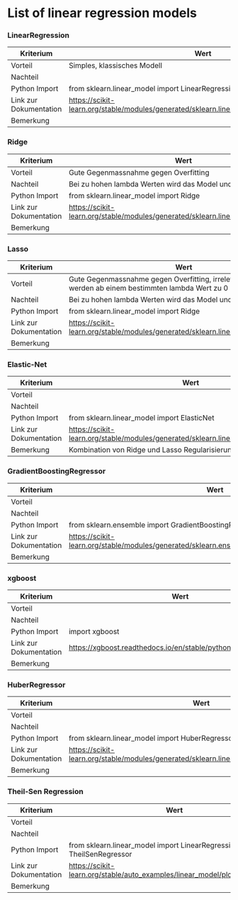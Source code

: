 # List of linear regression models

### LinearRegression
| Kriterium              | Wert |
| ---                    | --- |
| Vorteil                | Simples, klassisches Modell |
| Nachteil               |  |
| Python Import          | from sklearn.linear_model import LinearRegression | 
| Link zur Dokumentation | https://scikit-learn.org/stable/modules/generated/sklearn.linear_model.LinearRegression.html |
| Bemerkung              | |

### Ridge
| Kriterium              | Wert |
| ---                    | --- |
| Vorteil                | Gute Gegenmassnahme gegen Overfitting |
| Nachteil               | Bei zu hohen lambda Werten wird das Model underfitted  |
| Python Import          | from sklearn.linear_model import Ridge | 
| Link zur Dokumentation | https://scikit-learn.org/stable/modules/generated/sklearn.linear_model.Ridge.html |
| Bemerkung              |  |

### Lasso
| Kriterium              | Wert |
| ---                    | --- |
| Vorteil                | Gute Gegenmassnahme gegen Overfitting, irrelevante Parameter werden ab einem bestimmten lambda Wert zu 0 |
| Nachteil               | Bei zu hohen lambda Werten wird das Model underfitted |
| Python Import          | from sklearn.linear_model import Ridge | 
| Link zur Dokumentation | https://scikit-learn.org/stable/modules/generated/sklearn.linear_model.Lasso.html |
| Bemerkung              |  |

### Elastic-Net
| Kriterium              | Wert |
| ---                    | --- |
| Vorteil                |  |
| Nachteil               |  |
| Python Import          | from sklearn.linear_model import ElasticNet | 
| Link zur Dokumentation | https://scikit-learn.org/stable/modules/generated/sklearn.linear_model.ElasticNet.html |
| Bemerkung              | Kombination von Ridge und Lasso Regularisierung |

### GradientBoostingRegressor
| Kriterium              | Wert |
| ---                    | --- |
| Vorteil                |  |
| Nachteil               |  |
| Python Import          | from sklearn.ensemble import GradientBoostingRegressor | 
| Link zur Dokumentation | https://scikit-learn.org/stable/modules/generated/sklearn.ensemble.GradientBoostingRegressor.html |
| Bemerkung              |  |

### xgboost
| Kriterium              | Wert |
| ---                    | --- |
| Vorteil                |  |
| Nachteil               |  |
| Python Import          | import xgboost | 
| Link zur Dokumentation | https://xgboost.readthedocs.io/en/stable/python/python_intro.html |
| Bemerkung              |  |

### HuberRegressor
| Kriterium              | Wert |
| ---                    | --- |
| Vorteil                |  |
| Nachteil               |  |
| Python Import          | from sklearn.linear_model import HuberRegressor, LinearRegression | 
| Link zur Dokumentation | https://scikit-learn.org/stable/modules/generated/sklearn.linear_model.HuberRegressor.html |
| Bemerkung              |  |

### Theil-Sen Regression
| Kriterium              | Wert |
| ---                    | --- |
| Vorteil                |  |
| Nachteil               |  |
| Python Import          | from sklearn.linear_model import LinearRegression, TheilSenRegressor | 
| Link zur Dokumentation | https://scikit-learn.org/stable/auto_examples/linear_model/plot_theilsen.html |
| Bemerkung              |  |
